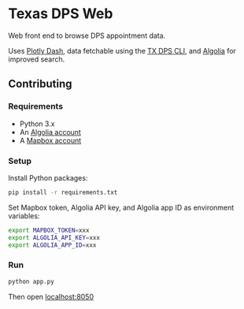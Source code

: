 # Texas DPS Web

Web front end to browse DPS appointment data.

Uses [Plotly Dash][dash], data fetchable using the [TX DPS CLI](https://github.com/mdzhang/texas-dps), and [Algolia][algolia] for improved search.

## Contributing

### Requirements

- Python 3.x
- An [Algolia account][algolia]
- A [Mapbox account][mapbox]

### Setup

Install Python packages:

```sh
pip install -r requirements.txt
```

Set Mapbox token, Algolia API key, and Algolia app ID as environment variables:

```sh
export MAPBOX_TOKEN=xxx
export ALGOLIA_API_KEY=xxx
export ALGOLIA_APP_ID=xxx
```

### Run

```sh
python app.py
```

Then open <localhost:8050>

[algolia]: https://www.algolia.com/
[mapbox]: https://www.mapbox.com/
[dash]: https://plotly.com/dash/
